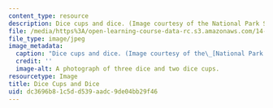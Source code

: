 ```yaml
---
content_type: resource
description: Dice cups and dice. (Image courtesy of the National Park Service.)
file: /media/https%3A/open-learning-course-data-rc.s3.amazonaws.com/14-147-topics-in-game-theory-spring-2005/dc3696b81c5dd539aadc9de04bb29f46_14-147s05.jpg
file_type: image/jpeg
image_metadata:
  caption: "Dice cups and dice. (Image courtesy of the\_[National Park Service](https://www.nps.gov/index.htm).)"
  credit: ''
  image-alt: A photograph of three dice and two dice cups.
resourcetype: Image
title: Dice Cups and Dice
uid: dc3696b8-1c5d-d539-aadc-9de04bb29f46
---
```

